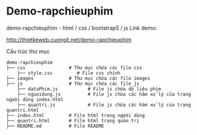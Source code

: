 # Demo-rapchieuphim
demo-rapchieuphim - html / css / bootstrap5 / js
Link  demo:

http://thietkeweb.cuongit.net/demo-rapchieuphim

Cấu trúc thư mục
```
demo-rapchieuphim
├── css                # Thư mục chứa các file css
    ├── style.css         # File css chính
├── images             # Thư mục chứa các file images
├── js                 # Thư mục chứa các file js
    ├── dataPhim.js           # File js chứa dữ liệu phim
    ├── nguoidung.js          # File js chứa các hàm xử lý của trang người dùng index.html
    ├── quantri.js            # File js chứa các hàm xử lý của trang quantri.html
├── index.html         # File html trang người dùng
├── quantri.html       # File html trang quản trị
├── README.md          # File README
```



